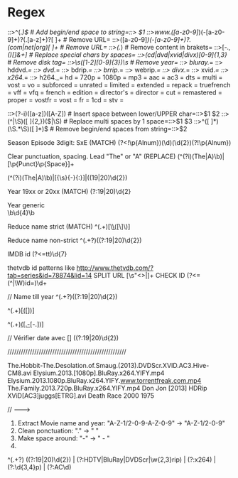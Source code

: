 # Regex

::>^(._)$ # Add begin/end space to string=::> $1
::>www\.([a-z0-9]_)(-[a-z0-9]+)?(\.[a-z]+)?[ ]+ # Remove URL=
::>([a-z0-9]_)(-[a-z0-9]+)?\.(com|net|org)[ ]+ # Remove URL=
::>\(._\) # Remove content in brakets=
::>[-_.,()\[\]&+] # Replace special chars by spaces=
::>(cd|dvd|xvid|divx)[0-9]{1,3} # Remove disk tag=
::>\s([1-2][0-9]{3})\s # Remove year=
::> bluray._=
::> hddvd._=
::> dvd._=
::> bdrip._=
::> brrip._=
::> webrip._=
::> divx._=
::> xvid._=
::> x264._=
::> h264._=
hd =
720p =
1080p =
mp3 =
aac =
ac3 =
dts =
multi =
vost =
vo =
subforced =
unrated =
limited =
extended =
repack =
truefrench =
vff =
vfq =
french =
edition =
director's =
director =
cut =
remastered =
proper =
vostfr =
vost =
fr =
1cd =
stv =

::>(?-i)([a-z])([A-Z]) # Insert space between lower/UPPER char=::>$1 $2
::>(^|\S)([ ]{2,})($|\S) # Replace multi spaces by 1 space=::>$1 $3
::>^([ ]*)(\S.*\S)([ ]*)$ # Remove begin/end spaces from string=::>$2

Season Episode 3digit: SxE (MATCH)
(?<!\\p{Alnum})(\\d)(\\d{2})(?!\\p{Alnum})

Clear punctuation, spacing. Lead "The" or "A" (REPLACE)
(^(?i)(The|A)\\b)|[\\p{Punct}\\p{Space}]+

(^(?i)(The|A)\b)|[{\s}{\-}{\:}]|\((19|20)\d{2}\)

Year 19xx or 20xx (MATCH)
(?:19|20)\\d{2}

Year generic  
\\b\\d{4}\\b

Reduce name strict (MATCH)
^(.+)[\\[\\(](<(?:19|20)\d{2}>)[\\]\\)]

Reduce name non-strict
^(.+?)((?:19|20)\\d{2})

IMDB id
(?<=tt)\\d{7}

thetvdb id patterns like http://www.thetvdb.com/?tab=series&id=78874&lid=14
SPLIT URL
[\\s\"<>|]+
CHECK ID
(?<=(^|\\W)id=)\\d+

// Name till year
^(.+?)((?:19|20)\d{2})

^(.+)[\[\(](<(?:19|20)\d{2}>)[\]\)]

^(.+)[\(\[\.\-](<(?:19|20)\d{2}>)[\-\.\]\)]

// Vérifier date avec []
((?:19|20)\d{2})

/////////////////////////////////////////////////////

The.Hobbit-The.Desolation.of.Smaug.(2013).DVDScr.XVID.AC3.Hive-CM8.avi
Elysium.2013.[1080p].BluRay.x264.YIFY.mp4
Elysium.2013.1080p.BluRay.x264.YIFY.www.torrentfreak.com.mp4
The.Family.2013.720p.BluRay.x264.YIFY.mp4
Don Jon [2013] HDRip XViD[AC3]juggs[ETRG].avi
Death Race 2000 1975

// --->

1. Extract Movie name and year: "A-Z-1/2-0-9-A-Z-0-9" -> "A-Z-1/2-0-9"
2. Clean ponctuation: "." -> " "
3. Make space around: "-" -> " - "
4.

^(.+?) ((?:19|20)\d{2}) | (?:HDTV|BluRay|DVDScr|\w{2,3}rip) | (?:x264) | (?:\d{3,4}p) | (?:AC\d)
